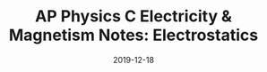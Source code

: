 ---
layout: post
title:  "AP Physics C Electricity & Magnetism Notes: Electrostatics"
date:   2019-12-18
excerpt: "Starting with the basics you'll need to know"
notes: true
tag:
- appcm
comments: false
---